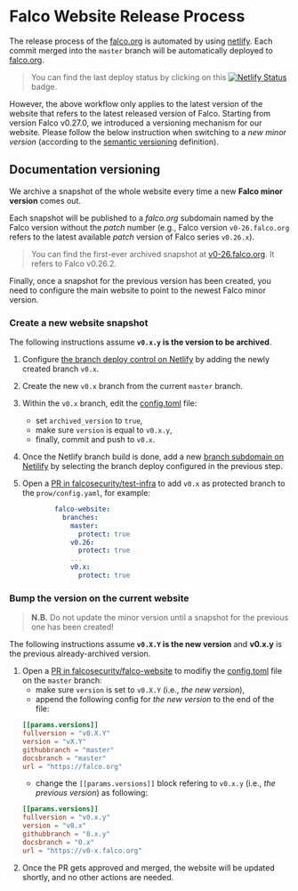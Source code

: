 # Falco Website Release Process


The release process of the [falco.org](https://falco.org) is automated by using [netlify](https://www.netlify.com/). Each commit merged into the `master` branch will be automatically deployed to [falco.org](https://falco.org).

> You can find the last deploy status by clicking on this [![Netlify Status](https://api.netlify.com/api/v1/badges/3ff1ba0c-68c8-4f94-b8fa-6260c6ae1925/deploy-status)](https://app.netlify.com/sites/falcosecurity/deploys) badge.

However, the above workflow only applies to the latest version of the website that refers to the latest released version of Falco. Starting from version Falco v0.27.0, we introduced a versioning mechanism for our website. Please follow the below instruction when switching to a *new minor version* (according to the [semantic versioning](https://semver.org/) definition).

## Documentation versioning

We archive a snapshot of the whole website every time a new **Falco minor version** comes out.

Each snapshot will be published to a *falco.org* subdomain named by the Falco version without the *patch* number (e.g., Falco version `v0-26.falco.org` refers to the latest available *patch* version of Falco series `v0.26.x`).

> You can find the first-ever archived snapshot at [v0-26.falco.org](https://v0-26.falco.org/). It refers to Falco v0.26.2.

Finally, once a snapshot for the previous version has been created, you need to configure the main website to point to the newest Falco minor version.

### Create a new website snapshot

The following instructions assume **`v0.x.y` is the version to be archived**.

1. Configure [the branch deploy control on Netlify](https://docs.netlify.com/site-deploys/overview/#branch-deploy-controls) by adding the newly created branch `v0.x`.
2. Create the new `v0.x` branch from the current `master` branch.
3. Within the `v0.x` branch, edit the [config.toml](config.toml) file:
    - set `archived_version` to `true`,
    - make sure `version` is equal to `v0.x.y`,
    - finally, commit and push to `v0.x`.
4. Once the Netlify branch build is done, add a new [branch subdomain on Netilify](https://docs.netlify.com/domains-https/custom-domains/multiple-domains/#branch-subdomains) by selecting the branch deploy configured in the previous step.
5. Open a [PR in falcosecurity/test-infra](https://github.com/falcosecurity/test-infra/edit/master/config/config.yaml) to add `v0.x` as protected branch to the `prow/config.yaml`, for example:

    ```yaml
            falco-website:
              branches:
                master:
                  protect: true
                v0.26:
                  protect: true
                ...
                v0.x:
                  protect: true
    ```

### Bump the version on the current website

> **N.B.** Do not update the minor version until a snapshot for the previous one has been created!
>
The following instructions assume **`v0.X.Y` is the new version** and **v0.x.y** is the previous already-archived version.

1. Open a [PR in falcosecurity/falco-website](https://github.com/falcosecurity/falco-website/edit/update/master/config.toml) to modifiy the [config.toml](config.toml) file on the `master` branch:
    - make sure `version` is set to `v0.X.Y` (i.e., *the new version*),
    - append the following config for *the new version* to the end of the file:
    ```toml
    [[params.versions]]
    fullversion = "v0.X.Y"
    version = "vX.Y"
    githubbranch = "master"
    docsbranch = "master"
    url = "https://falco.org"
    ```
    - change the `[[params.versions]]` block refering to `v0.x.y` (i.e., *the previous version*) as following:
    ```toml
    [[params.versions]]
    fullversion = "v0.x.y"
    version = "v0.x"
    githubbranch = "0.x.y"
    docsbranch = "0.x"
    url = "https://v0-x.falco.org"
    ```
2. Once the PR gets approved and merged, the website will be updated shortly, and no other actions are needed.
